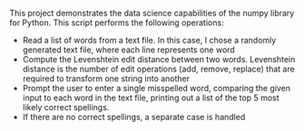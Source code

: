This project demonstrates the data science capabilities of the numpy library for Python. This script performs the following operations:
  - Read a list of words from a text file. In this case, I chose a randomly generated text file, where each line represents one word
  - Compute the Levenshtein edit distance between two words. Levenshtein distance is the number of edit operations (add, remove, replace) that are required to transform one string into another
  - Prompt the user to enter a single misspelled word, comparing the given input to each word in the text file, printing out a list of the top 5 most likely correct spellings.
  - If there are no correct spellings, a separate case is handled
